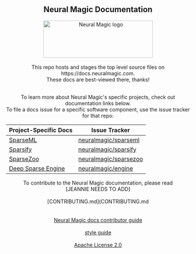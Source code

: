 
<div align="center"><h2>Neural Magic Documentation</h2></div>

<div align="center">
  <img src="https://neuralmagic.com/wp-content/themes/neural-magic/assets/img/logo-header2.svg" width="300" height="102" ALT="Neural Magic logo"><br><br>
</div>

<div align="center">
This repo hosts and stages the top level source files on<br>
https://docs.neuralmagic.com.<br>
These docs are best-viewed there, thanks!<br><br>

To learn more about Neural Magic's specific projects, check out documentation links below.<br> 
To file a docs issue for a specific software component, use the issue tracker for that repo:


| Project-Specific Docs        | Issue Tracker |
| ----------- | ----------- |
| [SparseML](https://docs.neuralmagic.com/sparseml)       | [neuralmagic/sparseml](https://github.com/neuralmagic/sparseml/issues/new)        |
| [Sparsify](https://docs.neuralmagic.com/sparsify)  | [neuralmagic/sparsify](https://github.com/neuralmagic/sparsify/issues/new)      |
| [SparseZoo](https://docs.neuralmagic.com/sparsify)  | [neuralmagic/sparsezoo](https://github.com/neuralmagic/sparsezoo/issues/new)      |
| [Deep Sparse Engine](https://docs.neuralmagic.com/sparsify)  | [neuralmagic/engine](https://github.com/neuralmagic/engine/issues/new)      |

To contribute to the Neural Magic documentation, please read<br>
[JEANNIE NEEDS TO ADD]<br><br>
[CONTRIBUTING.md](CONTRIBUTING.md<br><br><br>
[Neural Magic docs contributor guide](https://www.neuralmagic.com/community/contribute/docs)<br><br>
[style guide](https://www.neuralmagic.com/community/contribute/docs_style)<br><br>
[Apache License 2.0](LICENSE)

